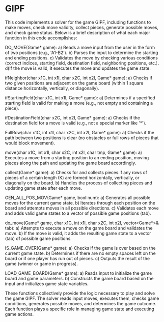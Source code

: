 # GIPF

This code implements a solver for the game GIPF, including functions to make moves, check move validity, collect pieces, generate possible moves, and check game status. Below is a brief description of what each major function in this code accomplishes:

DO_MOVE(Game* game):
  a) Reads a move input from the user in the form of two positions (e.g., 'A1-B2').
  b) Parses the input to determine the starting and ending positions.
  c) Validates the move by checking various conditions (correct indices, starting field, destination field, neighboring positions, etc.).
  d)If the move is valid, it executes the move and updates the game state.
  
ifNeighbor(char x1C, int x1I, char x2C, int x2I, Game* game):
  a) Checks if two given positions are adjacent on the game board (within 1 square distance horizontally, vertically, or diagonally).

ifStartingField(char x1C, int x1I, Game* game):
  a) Determines if a specified starting field is valid for making a move (e.g., not empty and containing a piece).

ifDestinationField(char x2C, int x2I, Game* game):
 a) Checks if the destination field for a move is valid (e.g., not a special marker like '*').

FullRow(char x1C, int x1I, char x2C, int x2I, Game* game):
  a) Checks if the path between two positions is clear (no obstacles or full rows of pieces that would block movement).

move(char x1C, int x1I, char x2C, int x2I, char tmp, Game* game):
  a) Executes a move from a starting position to an ending position, moving pieces along the path and updating the game board accordingly.

collect(Game* game):
  a) Checks for and collects pieces if any rows of pieces of a certain length (K) are formed horizontally, vertically, or diagonally on the board.
  b) Handles the process of collecting pieces and updating game state after each move.

GEN_ALL_POS_MOV(Game* game, bool num):
  a) Generates all possible moves for the current game state.
  b) Iterates through each position on the board and attempts moves in all possible directions.
  c) Validates each move and adds valid game states to a vector of possible game positions (tab).

do_move(Game* game, char x1C, int x1I, char x2C, int x2I, vector<Game*>& tab):
  a) Attempts to execute a move on the game board and validates the move.
  b) If the move is valid, it adds the resulting game state to a vector (tab) of possible game positions.

IS_GAME_OVER(Game* game):
  a) Checks if the game is over based on the current game state.
  b) Determines if there are no empty spaces left on the board or if one player has run out of pieces.
  c) Outputs the result of the game (winner or game in progress).

LOAD_GAME_BOARD(Game* game):
  a) Reads input to initialize the game board and game parameters.
  b) Constructs the game board based on the input and initializes game state variables.

These functions collectively provide the logic necessary to play and solve the game GIPF. The solver reads input moves, executes them, checks game conditions, generates possible moves, and determines the game outcome. Each function plays a specific role in managing game state and executing game actions.
 
